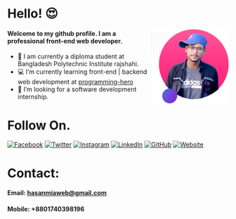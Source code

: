 # Hello! :heart_eyes:

<img width="35%" align="right" alt="Github" src="https://raw.githubusercontent.com/hasanmiaweb/web-portfolio/main/image/profile.png" />

#### Welcome to my github profile. I am a professional front-end web developer.
 
 - :police_officer: I am currently a diploma student at Bangladesh Polytechnic Institute rajshahi.
- :computer: I’m currently learning front-end | backend web development at [programming-hero](https://www.programming-hero.com/)
- :love_letter: I’m looking for a software development internship. 
# Follow On.
<a href="https://www.facebook.com/hasanmiaweb" target="_blank"><img src="https://raw.githubusercontent.com/arturssmirnovs/arturssmirnovs/master/fb.png" alt="Facebook" width="30"></a>
<a href="#" target="_blank"><img src="https://raw.githubusercontent.com/arturssmirnovs/arturssmirnovs/master/tw.png" alt="Twitter" width="30"></a>
<a href="https://www.instagram.com/hasanmiaweb" target="_blank"><img src="https://raw.githubusercontent.com/arturssmirnovs/arturssmirnovs/master/ig.png" alt="Instagram" width="30"></a>
<a href="https://www.linkedin.com/in/hasanmiaweb/" target="_blank"><img src="https://raw.githubusercontent.com/arturssmirnovs/arturssmirnovs/master/in.png" alt="LinkedIn" width="30"></a>
<a href="https://github.com/hasanmiaweb" target="_blank"><img src="https://raw.githubusercontent.com/arturssmirnovs/arturssmirnovs/master/git.png" alt="GitHub" width="30"></a>
<a href="https://www.hasanmiaweb.com" target="_blank"><img src="https://raw.githubusercontent.com/arturssmirnovs/arturssmirnovs/master/www.png" alt="Website" width="30"></a>

# Contact:
#### Email:  hasanmiaweb@gmail.com
#### Mobile: +8801740398196
